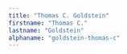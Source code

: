 ```yaml
---
title: "Thomas C. Goldstein"
firstname: "Thomas C."
lastname: "Goldstein"
alphaname: "goldstein-thomas-c"
---
```

